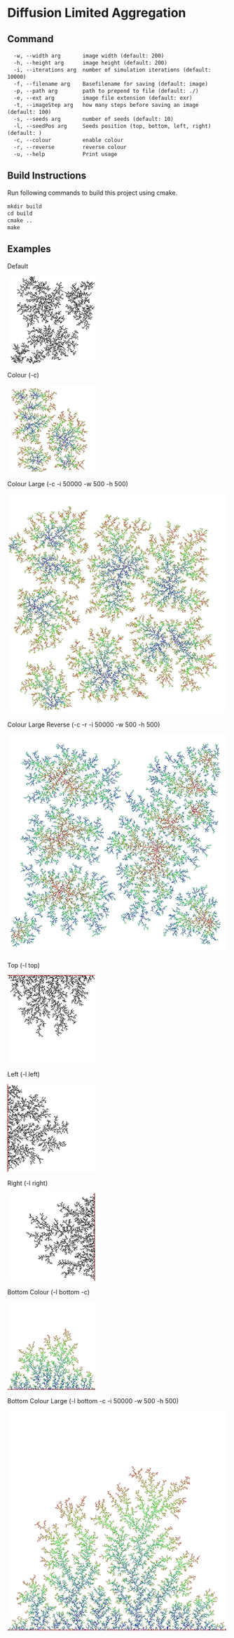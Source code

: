 # Diffusion Limited Aggregation

## Command

```
  -w, --width arg       image width (default: 200)
  -h, --height arg      image height (default: 200)
  -i, --iterations arg  number of simulation iterations (default: 10000)
  -f, --filename arg    Basefilename for saving (default: image)
  -p, --path arg        path to prepend to file (default: ./)
  -e, --ext arg         image file extension (default: exr)
  -t, --imageStep arg   how many steps before saving an image (default: 100)
  -s, --seeds arg       number of seeds (default: 10)
  -l, --seedPos arg     Seeds position (top, bottom, left, right) (default: )
  -c, --colour          enable colour
  -r, --reverse         reverse colour
  -u, --help            Print usage
```

## Build Instructions
Run following commands to build this project using cmake.

```
mkdir build
cd build
cmake ..
make
```

## Examples
Default

![Default](images/default.jpg)

Colour (-c)

![Colour](images/colour.jpg)

Colour Large (-c -i 50000 -w 500 -h 500)

![Colour Large](images/colourLarge.jpg)

Colour Large Reverse (-c -r -i 50000 -w 500 -h 500)

![Colour Large Reverse](images/colourReverse.jpg)

Top (-l top)

![Top](images/top.jpg)

Left (-l left)

![Left](images/left.jpg)

Right (-l right)

![Right](images/right.jpg)

Bottom Colour (-l bottom -c)

![Bottom](images/bottom.jpg)

Bottom Colour Large (-l bottom -c -i 50000 -w 500 -h 500)

![Bottom Colour Large](images/bottomLarge.jpg)

